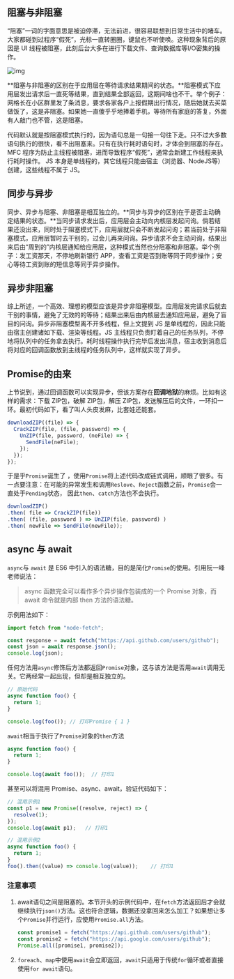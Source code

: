 ## 阻塞与非阻塞

“阻塞”一词的字面意思是被迫停滞，无法前进，很容易联想到日常生活中的堵车。大家都碰到过程序“假死”，光标一直转圈圈，键鼠也不听使唤。这种现象背后的原因是 UI 线程被阻塞，此刻后台大多在进行下载文件、查询数据库等I/O密集的操作。

![img](https://i.pinimg.com/originals/e0/9c/bc/e09cbc00e6992f3c31c78200b3a05df1.jpg)



**阻塞与非阻塞的区别在于应用层在等待请求结果期间的状态。**阻塞模式下应用层发出请求后一直死等结果，直到结果全部返回，这期间啥也不干。举个例子：网格长在小区群里发了条消息，要求各家各户上报假期出行情况，随后她就去买菜做饭了，这是非阻塞。如果她一直傻乎乎地捧着手机，等待所有家庭的答复，外面有人敲门也不管，这是阻塞。

代码默认就是按阻塞模式执行的，因为语句总是一句接一句往下走。只不过大多数语句执行的很快，看不出阻塞来。只有在执行耗时语句时，才体会到阻塞的存在。MFC 程序为防止主线程被阻塞，进而导致程序“假死”，通常会新建工作线程来执行耗时操作。 JS 本身是单线程的，其它线程只能由宿主（浏览器、NodeJS等）创建，这些线程不属于 JS。 

## 同步与异步

同步、异步与阻塞、非阻塞是相互独立的。**同步与异步的区别在于是否主动确定结果的状态。**当同步请求发出后，应用层会主动向内核层发起问询。倘若结果还没出来，同时处于阻塞模式下，应用层就只会不断发起问询；若当前处于非阻塞模式，应用层暂时去干别的，过会儿再来问询。异步请求不会主动问询，结果出来后由“周到的”内核层通知给应用层，这种模式当然也分阻塞和非阻塞。举个例子：发工资那天，不停地刷新银行 APP，查看工资是否到账等同于同步操作；安心等待工资到账的短信息等同于异步操作。

## 异步非阻塞

综上所述，一个高效、理想的模型应该是异步非阻塞模型。应用层发完请求后就去干别的事情，避免了无效的的等待；结果出来后由内核层去通知应用层，避免了盲目的问询。异步非阻塞模型离不开多线程，但上文提到 JS 是单线程的，因此只能由宿主创建诸如下载、渲染等线程。JS 主线程只负责盯着自己的任务队列，不停地将队列中的任务拿去执行。耗时线程操作执行完毕后发出消息，宿主收到消息后将对应的回调函数放到主线程的任务队列中，这样就实现了异步。

## Promise的由来

上节说到，通过回调函数可以实现异步，但该方案存在**回调地狱**的麻烦。比如有这样的需求：下载 ZIP包，破解 ZIP包，解压 ZIP包，发送解压后的文件，一环扣一环。最初代码如下，看了叫人头皮发麻，比套娃还能套。

```js
downloadZIP((file) => {
  CrackZIP(file, (file, password) => {
    UnZIP(file, password, (neFile) => {
      SendFile(neFile);
    });
  });
});
```

于是乎`Promise`诞生了 ，使用`Promise`将上述代码改成链式调用，顺眼了很多。有一点要注意：在可能的异常发生和调用`Reslove`、`Reject`函数之前，`Promise`会一直处于`Pending`状态， 因此`then`、`catch`方法也不会执行。

```javascript
downloadZIP()
.then( file => CrackZIP(file))
.then( (file, password ) => UnZIP(file, password) )
.then( newFile => SendFile(newFile));
```

## async 与 await

`async`与 `await` 是 ES6 中引入的语法糖，目的是简化`Promise`的使用。引用阮一峰老师说法：

> async 函数完全可以看作多个异步操作包装成的一个 Promise 对象，而 await 命令就是内部 then 方法的语法糖。

示例用法如下：

```javascript
import fetch from "node-fetch";

const response = await fetch("https://api.github.com/users/github");
const json = await response.json();
console.log(json);
```

任何方法用`async`修饰后方法都返回`Promise`对象，这与该方法是否用`await`调用无关。它两经常一起出现，但却是相互独立的。

```javascript
// 原始代码
async function foo() {
  return 1;
}

console.log(foo()); // 打印Promise { 1 }
```

`await`相当于执行了`Promise`对象的`then`方法

```js
async function foo() {
  return 1;
}

console.log(await foo());  // 打印1
```

甚至可以将混用 Promise、async、await，验证代码如下：

```javascript
// 混用示例1
const p1 = new Promise((resolve, reject) => {
  resolve(1);
});
console.log(await p1);   // 打印1

// 混用示例2
async function foo() {
  return 1;
}
foo().then((value) => console.log(value));    // 打印1
```

### 注意事项

1. await语句之间是阻塞的。本节开头的示例代码中，在`fetch`方法返回后才会就继续执行`json()`方法。这也符合逻辑，数据还没拿回来怎么加工？如果想让多个`Promise`并行运行，应使用`Promise.all`方法。

   ```javascript
   const promise1 = fetch("https://api.github.com/users/github");
   const promise2 = fetch("https://api.google.com/users/github");
   Promise.all([promise1, promise2]);
   ```

2. `foreach`、`map`中使用`await`会立即返回，`await`只适用于传统`for`循环或者直接使用`for await`语句。